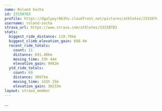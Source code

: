 ```yaml
---
name: Roland Socha
id: 23150783
profile: https://dgalywyr863hv.cloudfront.net/pictures/athletes/23150783/14745672/4/large.jpg
username: roland-socha
strava_url: https://www.strava.com/athletes/23150783
stats:
  biggest_ride_distance: 119.79km
  biggest_climb_elevation_gain: 688.4m
  recent_ride_totals:
    count: 11
    distance: 691.48km
    moving_time: 33h 44m
    elevation_gain: 9482m
  ytd_ride_totals:
    count: 69
    distance: 3097km
    moving_time: 143h 15m
    elevation_gain: 30233m
layout: strava_member
--- 
```

...
